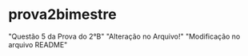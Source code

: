 # prova2bimestre
"Questão 5 da Prova do 2°B"
"Alteração no Arquivo!"
"Modificação no arquivo README"
